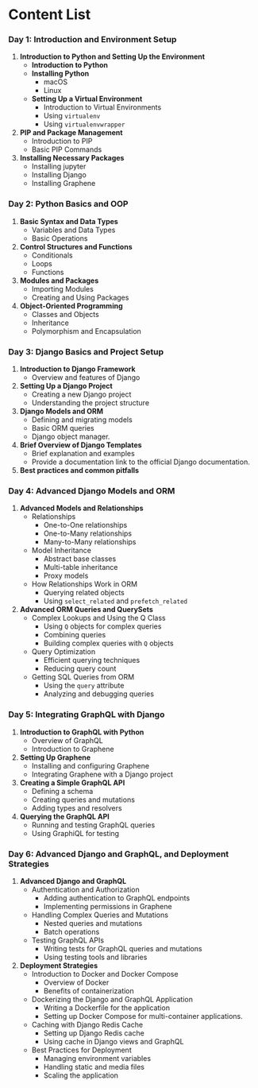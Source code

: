 # Content List

### Day 1: Introduction and Environment Setup

1. **Introduction to Python and Setting Up the Environment** 
    - **Introduction to Python**
    - **Installing Python**
        - macOS
        - Linux
    - **Setting Up a Virtual Environment**
        - Introduction to Virtual Environments
        - Using `virtualenv`
        - Using `virtualenvwrapper`
2. **PIP and Package Management** 
    - Introduction to PIP
    - Basic PIP Commands
3. **Installing Necessary Packages** 
    - Installing jupyter
    - Installing Django
    - Installing Graphene

### Day 2: Python Basics and OOP

1. **Basic Syntax and Data Types** 
    - Variables and Data Types
    - Basic Operations
2. **Control Structures and Functions** 
    - Conditionals
    - Loops
    - Functions
3. **Modules and Packages** 
    - Importing Modules
    - Creating and Using Packages
4. **Object-Oriented Programming** 
    - Classes and Objects
    - Inheritance
    - Polymorphism and Encapsulation

### Day 3: Django Basics and Project Setup

1. **Introduction to Django Framework** 
    - Overview and features of Django
2. **Setting Up a Django Project** 
    - Creating a new Django project
    - Understanding the project structure
3. **Django Models and ORM** 
    - Defining and migrating models
    - Basic ORM queries
    - Django object manager.
4. **Brief Overview of Django Templates**
    - Brief explanation and examples
    - Provide a documentation link to the official Django documentation.
5. **Best practices and common pitfalls**

### Day 4: Advanced Django Models and ORM

1. **Advanced Models and Relationships** 
    - Relationships
        - One-to-One relationships
        - One-to-Many relationships
        - Many-to-Many relationships
    - Model Inheritance
        - Abstract base classes
        - Multi-table inheritance
        - Proxy models
    - How Relationships Work in ORM
        - Querying related objects
        - Using `select_related` and `prefetch_related`
2. **Advanced ORM Queries and QuerySets** 
    - Complex Lookups and Using the Q Class
        - Using `Q` objects for complex queries
        - Combining queries
        - Building complex queries with `Q` objects
    - Query Optimization
        - Efficient querying techniques
        - Reducing query count
    - Getting SQL Queries from ORM
        - Using the `query` attribute
        - Analyzing and debugging queries

### Day 5: Integrating GraphQL with Django

1. **Introduction to GraphQL with Python** 
    - Overview of GraphQL
    - Introduction to Graphene
2. **Setting Up Graphene** 
    - Installing and configuring Graphene
    - Integrating Graphene with a Django project
3. **Creating a Simple GraphQL API** 
    - Defining a schema
    - Creating queries and mutations
    - Adding types and resolvers
4. **Querying the GraphQL API** 
    - Running and testing GraphQL queries
    - Using GraphiQL for testing

### Day 6: Advanced Django and GraphQL, and Deployment Strategies

1. **Advanced Django and GraphQL** 
    - Authentication and Authorization
        - Adding authentication to GraphQL endpoints
        - Implementing permissions in Graphene
    - Handling Complex Queries and Mutations
        - Nested queries and mutations
        - Batch operations
    - Testing GraphQL APIs
        - Writing tests for GraphQL queries and mutations
        - Using testing tools and libraries
2. **Deployment Strategies** 
    - Introduction to Docker and Docker Compose
        - Overview of Docker
        - Benefits of containerization
    - Dockerizing the Django and GraphQL Application
        - Writing a Dockerfile for the application
        - Setting up Docker Compose for multi-container applications.
    - Caching with Django Redis Cache
        - Setting up Django Redis cache
        - Using cache in Django views and GraphQL
    - Best Practices for Deployment
        - Managing environment variables
        - Handling static and media files
        - Scaling the application